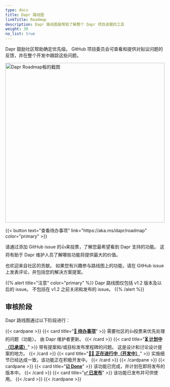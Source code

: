 ```yaml
---
type: docs
title: Dapr 路线图
linkTitle: Roadmap
description: Dapr 路线图是帮助了解整个 Dapr 项目进展的工具
weight: 30
no_list: true
---
```


Dapr 鼓励社区帮助确定优先级。 GitHub 项目委员会可查看和提供对拟议问题的反馈，并在整个开发中跟踪这些问题。

[<img src="/images/roadmap.png" alt="Dapr Roadmap板的截图" width=500 >](https://aka.ms/dapr/roadmap)

{{< button text="查看待办事项" link="https\://aka.ms/dapr/roadmap" color="primary" >}} <br />

请通过添加 GitHub issue 的👍来投票，了解您最希望看到 Dapr 支持的功能。 这将有助于 Dapr 维护人员了解哪些功能将提供最大的价值。

也欢迎来自社区的贡献。 如果您有兴趣参与路线图上的功能，请在 GitHub issue 上发表评论，并包括您的解决方案提案。

{{% alert title="注意" color="primary" %}} Dapr 路线图仅包括 v1.2 版本及以后的 issue。 不包括在 v1.2 之前关闭和发布的 issue。
{{% /alert %}}

## 审核阶段

Dapr 路线图通过以下阶段进行：

{{< cardpane >}}
{{< card title="**[📄 待办事项](https://github.com/orgs/dapr/projects/52#column-14691591)**" >}}
需要社区的👍投票来优先处理的问题（功能）。 由 Dapr 维护者更新。
{{< /card >}}
{{< card title="**[⏳ 计划中（已承诺）](https://github.com/orgs/dapr/projects/52#column-14561691)**" >}}
带有提案和/或目标发布里程碑的问题。 这是设计和讨论设计提案的地方。
{{< /card >}}
{{< card title="**[👩‍💻 正在进行中（开发中）](https://github.com/orgs/dapr/projects/52#column-14561696)**" >}}
实施细节已经达成一致，该功能正在积极开发中。
{{< /card >}}
{{< /cardpane >}}
{{< cardpane >}}
{{< card title="**[☑ Done](https://github.com/orgs/dapr/projects/52#column-14561700)**" >}}
该功能已完成，并计划在即将发布的版本中。
{{< /card >}}
{{< card title="**[✅ 已发布](https://github.com/orgs/dapr/projects/52#column-14659973)**" >}}
该功能已发布并可供使用。
{{< /card >}}
{{< /cardpane >}}
